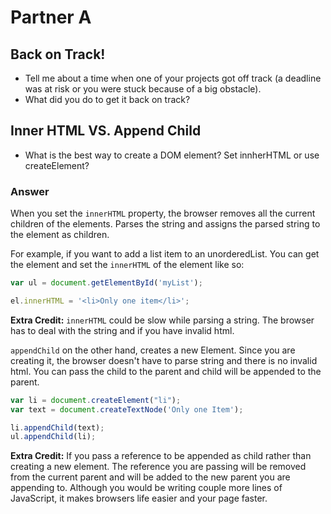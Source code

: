 # Partner A

## Back on Track!
* Tell me about a time when one of your projects got off­ track (a deadline was at risk or you were stuck because of a big obstacle).
* What did you do to get it back on track?

## Inner HTML VS. Append Child
* What is the best way to create a DOM element? Set innherHTML or use createElement?

### Answer
When you set the `innerHTML` property, the browser removes all the current children of the elements. Parses the string and assigns the parsed string to the element as children.

For example, if you want to add a list item to an unorderedList. You can get the element and set the `innerHTML` of the element like so:

```JavaScript
var ul = document.getElementById('myList');

el.innerHTML = '<li>Only one item</li>';
```              

**Extra Credit:** `innerHTML` could be slow while parsing a string. The browser has to deal with the string and if you have invalid html.

`appendChild` on the other hand, creates a new Element. Since you are creating it, the browser doesn't have to parse string and there is no invalid html. You can pass the child to the parent and child will be appended to the parent.

```JavaScript
var li = document.createElement("li");
var text = document.createTextNode('Only one Item');

li.appendChild(text);
ul.appendChild(li);
```

**Extra Credit:** If you pass a reference to be appended as child rather than creating a new element. The reference you are passing will be removed from the current parent and will be added to the new parent you are appending to.  Although you would be writing couple more lines of JavaScript, it makes browsers life easier and your page faster.
